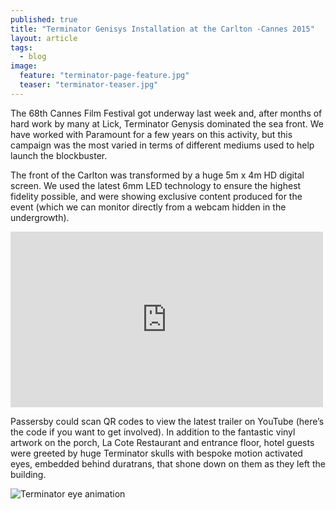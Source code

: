 ```yaml
---
published: true
title: "Terminator Genisys Installation at the Carlton -Cannes 2015"
layout: article
tags: 
  - blog
image: 
  feature: "terminator-page-feature.jpg"
  teaser: "terminator-teaser.jpg"
---
```



The 68th Cannes Film Festival got underway last week and, after months of hard work by many at Lick, Terminator Genysis dominated the sea front. We have worked with Paramount for a few years on this activity, but this  campaign was the most varied in terms of different mediums used to help launch the blockbuster.
 
The front of the Carlton was transformed by a huge 5m x 4m HD digital screen. We used the latest 6mm LED technology to ensure the highest fidelity possible, and were showing exclusive content produced for the event (which we can monitor directly from a webcam hidden in the undergrowth).

<iframe src="https://player.vimeo.com/video/128242194" width="500" height="281" frameborder="0" webkitallowfullscreen="1" mozallowfullscreen="1" allowfullscreen="1"></iframe>

Passersby could scan QR codes to view the latest trailer on YouTube (here’s the code if you want to get involved). In addition to the fantastic vinyl artwork on the porch, La Cote Restaurant and entrance floor, hotel guests were greeted by huge Terminator skulls with bespoke motion activated eyes, embedded behind duratrans, that shone down on them as they left the building.

![Terminator eye animation]({{site.baseurl}}/images/cannes-eye-web.gif)

